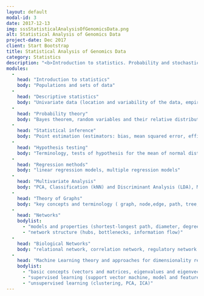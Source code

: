 ```yaml
---
layout: default
modal-id: 3
date: 2017-12-13
img: sssStatisticalAnalysisOfGenomicsData.png
alt: Statistical Analysis of Genomics Data
project-date: Dec 2017
client: Start Bootstrap
title: Statistical Analysis of Genomics Data
category: Statistics
description: "<b>Introduction to statistics. Probability and stochastic processes, regression methods, applied multivariate analysis. Theory of Graphs and Networks, probabilistic algorithms. Machine Learning theory and approaches for dimensionality reduction.</b>"
modules:
  -
    head: "Introduction to statistics"
    body: "Populations and sets of data"
  -
    head: "Descriptive statistics"
    body: "Univariate data (location and variability of the data, empirical distributions, histogram, boxplot; paired data: table, scatterplot, sample correlation coefficient)"
  -
    head: "Probability theory"
    body: "Bayes theorem, random variables and their relative distributions (discrete: Bernoulli, Poisson; continuous: Weibull, Gaussian), laws obtained by means of gaussian distribution (t-distribution, chi-square distribution, Fisher distribution), weak law of large numbers, central limit theorem"
  -
    head: "Statistical inference"
    body: "Point estimation (estimators: bias, mean squared error, efficiency) and interval estimation (confidence intervals for the mean of normal distributions with known and unkown variance, Confidence intervals for the variance of normal distributions confidence interval for the mean of Bernoulli distributions)"
  -
    head: "Hypothesis testing"
    body: "Terminology, tests of hypothesis for the mean of normal distributions with known and unknown variance, Test of hypothesis for the variance of normal distribution, for the mean of Bernoulli distributions and for two means and two variances"
  -
    head: "Regression methods"
    body: "linear regression models, multiple regression models"
  -
    head: "Multivariate Analysis"
    body: "PCA, Classification (kNN) and Discriminant Analysis (LDA), Multiple Regression Analysis (PLS)"
  -
    head: "Theory of Graphs"
    body: "key concepts and terminology ( graph, node,edge, path, tree, adjacency matrix)"
  -
    head: "Networks"
    bodylist:
      - "models and properties (shortest-longest path, diameter, degree or connectivity, random vs scale-free networks,power law degree distributions, clustering coefficient)"
      - "network structure (hubs, bottlenecks, information flow)"
  -
    head: "Biological Networks"
    body: "relational network, correlation network, regulatory network. WGCNA an example of correlation network"
  -
    head: "Machine Learning theory and approaches for dimensionality reduction"
    bodylist:
      - "basic concepts (vectors and matrices, eigenvalues and eigenvectors) and preprocessing (scaling and mean-centering)" 
      - "supervised learning (support vector machine, model and feature selection, k-fold cross validation, overfitting)"
      - "unsupervised learning (clustering, PCA, ICA)"
---
```


